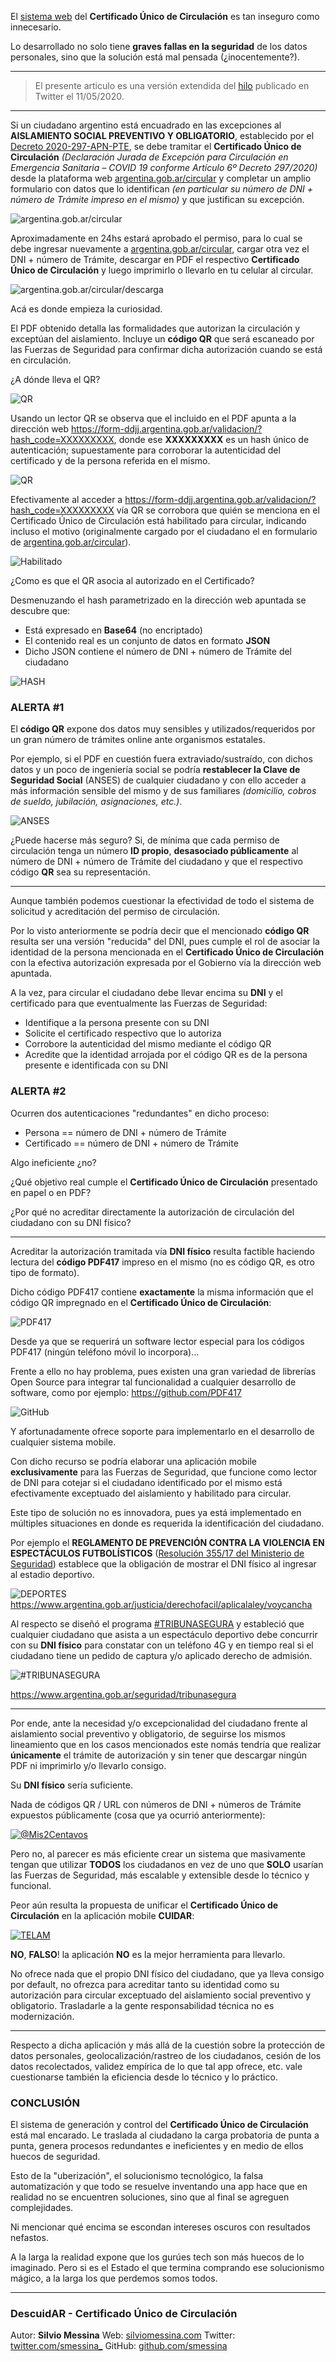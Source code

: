 El [sistema web](https://www.argentina.gob.ar/circular) del **Certificado Único de Circulación** es tan inseguro como innecesario.

Lo desarrollado no solo tiene **graves fallas en la seguridad** de los datos personales, sino que la solución está mal pensada (¿inocentemente?).

---
> El presente articulo es una versión extendida del [hilo](https://twitter.com/smessina_/status/1259970553164845064) publicado en Twitter el 11/05/2020.

---

Si un ciudadano argentino está encuadrado en las excepciones al **AISLAMIENTO SOCIAL PREVENTIVO Y OBLIGATORIO**, establecido por el [Decreto 2020-297-APN-PTE](https://www.boletinoficial.gob.ar/detalleAviso/primera/227042/20200320), se debe tramitar el **Certificado Único de Circulación** *(Declaración Jurada de Excepción para Circulación en Emergencia Sanitaria – COVID 19 conforme Artículo 6º Decreto 297/2020)* desde la plataforma web [argentina.gob.ar/circular](https://www.argentina.gob.ar/circular) y completar un amplio formulario con datos que lo identifican *(en particular su número de DNI + número de Trámite impreso en el mismo)* y que justifican su excepción.

![argentina.gob.ar/circular](https://i.ibb.co/5LBj22q/01.jpg)

Aproximadamente en 24hs estará aprobado el permiso, para lo cual se debe ingresar nuevamente a [argentina.gob.ar/circular](https://www.argentina.gob.ar/circular), cargar otra vez el  DNI + número de Trámite, descargar en PDF el respectivo **Certificado Único de Circulación** y luego imprimirlo o llevarlo en tu celular al circular.

![argentina.gob.ar/circular/descarga](https://i.ibb.co/XD6d5vb/02.jpg)

Acá es donde empieza la curiosidad.

El PDF obtenido detalla las formalidades que autorizan la circulación y exceptúan del aislamiento. Incluye un **código QR** que será escaneado por las Fuerzas de Seguridad para confirmar dicha autorización cuando se está en circulación.

¿A dónde lleva el QR?

![QR](https://i.ibb.co/TqRVtR6/03.jpg)

Usando un lector QR se observa que el incluido en el PDF apunta a la dirección web https://form-ddjj.argentina.gob.ar/validacion/?hash_code=XXXXXXXXX, donde ese **XXXXXXXXX** es un hash único de autenticación; supuestamente para corroborar la autenticidad del certificado y de la persona referida en el mismo.

![QR](https://i.ibb.co/WcFqXTY/04.jpg)

Efectivamente al acceder a https://form-ddjj.argentina.gob.ar/validacion/?hash_code=XXXXXXXXX vía QR se corrobora que quién se menciona en el Certificado Único de Circulación está habilitado para circular, indicando incluso el motivo (originalmente cargado por el ciudadano el en formulario de [argentina.gob.ar/circular](https://www.argentina.gob.ar/circular)).

![Habilitado](https://i.ibb.co/YfpcVLc/05.jpg)

¿Como es que el QR asocia al autorizado en el Certificado?

Desmenuzando el hash parametrizado en la dirección web apuntada se descubre que:

- Está expresado en **Base64** (no encriptado)
- El contenido real es un conjunto de datos en formato **JSON**
- Dicho JSON contiene el número de DNI + número de Trámite del ciudadano

![HASH](https://i.ibb.co/MCx7jZ6/06.jpg)

### ALERTA #1

El **código QR** expone dos datos muy sensibles y utilizados/requeridos por un gran número de trámites online ante organismos estatales.

Por ejemplo, si el PDF en cuestión fuera extraviado/sustraído, con dichos datos y un poco de ingeniería social se podría **restablecer la Clave de Seguridad Social** (ANSES) de cualquier ciudadano y con ello acceder a más información sensible del mismo y de sus familiares *(domicilio, cobros de sueldo, jubilación, asignaciones, etc.)*.

![ANSES](https://i.ibb.co/ByKV53K/07.jpg)

¿Puede hacerse más seguro? Si, de mínima que cada permiso de circulación tenga un número **ID propio**, **desasociado públicamente** al  número de DNI + número de Trámite del ciudadano y que el respectivo código **QR** sea su representación.

---

Aunque también podemos cuestionar la efectividad de todo el sistema de solicitud y acreditación del permiso de circulación.

Por lo visto anteriormente se podría decir que el mencionado **código QR** resulta ser una versión "reducida" del DNI, pues cumple el rol de asociar la identidad de la persona mencionada en el **Certificado Único de Circulación** con la efectiva autorización expresada por el Gobierno vía la dirección web apuntada.

A la vez, para circular el ciudadano debe llevar encima su **DNI** y el certificado para que eventualmente las Fuerzas de Seguridad:

- Identifique a la persona presente con su DNI
- Solicite el certificado respectivo que lo autoriza
- Corrobore la autenticidad del mismo mediante el código QR
- Acredite que la identidad arrojada por el código QR es de la persona presente e identificada con su DNI

### ALERTA #2

Ocurren dos autenticaciones "redundantes" en dicho proceso:

- Persona == número de DNI + número de Trámite
- Certificado == número de DNI + número de Trámite

Algo ineficiente ¿no?

¿Qué objetivo real cumple el **Certificado Único de Circulación** presentado en papel o en PDF?

¿Por qué no acreditar directamente la autorización de circulación del ciudadano con su DNI físico?

---

Acreditar la autorización tramitada vía **DNI físico** resulta factible haciendo lectura del **código PDF417** impreso en el mismo (no es código QR, es otro tipo de formato).

Dicho código PDF417 contiene **exactamente** la misma información que el código  QR impregnado en el **Certificado Único de Circulación**:

![PDF417](https://i.ibb.co/8DfT56V/12.jpg)

Desde ya que se requerirá un software lector especial para los códigos PDF417 (ningún teléfono móvil lo incorpora)...

Frente a ello no hay problema, pues existen una gran variedad de librerías Open Source para integrar tal funcionalidad a cualquier desarrollo de software, como por ejemplo: https://github.com/PDF417

![GitHub](https://i.ibb.co/yhBny9q/13.jpg)

Y afortunadamente ofrece soporte para implementarlo en el desarrollo de cualquier sistema mobile.

Con dicho recurso se podría elaborar una aplicación mobile **exclusivamente** para las Fuerzas de Seguridad, que funcione como lector de DNI para cotejar si el ciudadano identificado por el mismo está efectivamente exceptuado del aislamiento y habilitado para circular.

Este tipo de solución no es innovadora, pues ya está implementado en múltiples situaciones en donde es requerida la identificación del ciudadano.

Por ejemplo el **REGLAMENTO DE PREVENCIÓN CONTRA LA VIOLENCIA EN ESPECTÁCULOS FUTBOLÍSTICOS** ([Resolución 355/17 del Ministerio de Seguridad](http://servicios.infoleg.gob.ar/infolegInternet/verNorma.do;jsessionid=F555E41A3199DB2528AB3696CF91DFF7?id=274046)) establece que la obligación de mostrar el DNI físico al ingresar al estadio deportivo.

![DEPORTES](https://i.ibb.co/56ncM38/skitch.png)
https://www.argentina.gob.ar/justicia/derechofacil/aplicalaley/voycancha

Al respecto se diseñó el programa [#TRIBUNASEGURA](https://www.argentina.gob.ar/seguridad/tribunasegura) y estableció que cualquier ciudadano que asista a un espectáculo deportivo debe concurrir con su **DNI físico** para constatar con un teléfono 4G y en tiempo real si el ciudadano tiene un pedido de captura y/o aplicado derecho de admisión.

![#TRIBUNASEGURA](https://i.ibb.co/phNS14Z/Pantalla-completa-13-5-20-13-55.jpg)

https://www.argentina.gob.ar/seguridad/tribunasegura

---

Por ende, ante la necesidad y/o excepcionalidad del ciudadano frente al aislamiento social preventivo y obligatorio, de seguirse los mismos lineamiento que en los casos mencionados este nomás tendría que realizar **únicamente** el trámite de autorización y sin tener que descargar ningún PDF ni imprimirlo y/o llevarlo consigo.

Su **DNI físico** sería suficiente.

Nada de códigos QR / URL con números de DNI + números de Trámite expuestos públicamente (cosa que ya ocurrió anteriormente):

[![@Mis2Centavos](https://i.ibb.co/hYDk7q3/Imagen-13-5-20-14-03-pegada.jpg)](https://twitter.com/mis2centavos/status/1139702908180504576)

Pero no, al parecer es más eficiente crear un sistema que masivamente tengan que utilizar **TODOS** los ciudadanos en vez de uno que **SOLO** usarían las Fuerzas de Seguridad, más escalable y extensible desde lo técnico y funcional.

Peor aún resulta la propuesta de unificar el **Certificado Único de Circulación** en la aplicación mobile **CUIDAR**:

[![TELAM](https://i.ibb.co/RQCQmx8/16.jpg)](https://www.telam.com.ar/notas/202005/462219-cafiero-aclaro-que-los-datos-de-la-aplicacion-cuidar-solo-puede-verlos-el-sistema-salud.html)

**NO**, **FALSO**! la aplicación **NO** es la mejor herramienta para llevarlo.

No ofrece nada que el propio DNI físico del ciudadano, que ya lleva consigo por default, no ofrezca para acreditar tanto su identidad como su autorización para circular exceptuado del aislamiento social preventivo y obligatorio. Trasladarle a la gente responsabilidad técnica no es modernización.

---

Respecto a dicha aplicación y más allá de la cuestión sobre la protección de datos personales, geolocalización/rastreo de los ciudadanos, cesión de los datos recolectados, validez empírica de lo que tal app ofrece, etc. vale cuestionarse también la eficiencia desde lo técnico y lo práctico.

### CONCLUSIÓN

El sistema de generación y control del **Certificado Único de Circulación** está mal encarado. Le traslada al ciudadano la carga probatoria de punta a punta, genera procesos redundantes e ineficientes y en medio de ellos huecos de seguridad.

Esto de la "uberización", el solucionismo tecnológico, la falsa automatización y que todo se resuelve inventando una app hace que en realidad no se encuentren soluciones, sino que al final se agreguen complejidades.

Ni mencionar qué encima se escondan intereses oscuros con resultados nefastos.

A la larga la realidad expone que los gurúes tech son más huecos de lo imaginado. Pero si es el Estado el que termina comprando ese solucionismo mágico, a la larga los que perdemos somos todos.

---
### DescuidAR - Certificado Único de Circulación
Autor: **Silvio Messina**
Web: [silviomessina.com](https://silviomessina.com)
Twitter: [twitter.com/smessina_](https://twitter.com/smessina_)
GitHub: [github.com/smessina](https://github.com/smessina)
